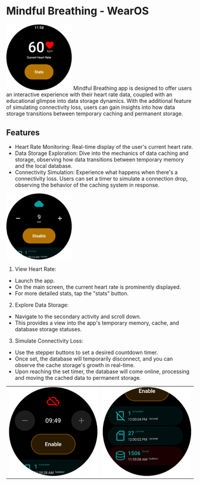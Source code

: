 # Mindful Breathing - WearOS

<img src="./images/1.png" width="35%">
Mindful Breathing app is designed to offer users an interactive experience with their heart rate data, coupled with an educational glimpse into data storage dynamics. With the additional feature of simulating connectivity loss, users can gain insights into how data storage transitions between temporary caching and permanent storage.

## Features

- Heart Rate Monitoring: Real-time display of the user's current heart rate.
- Data Storage Exploration: Dive into the mechanics of data caching and storage, observing how data transitions between temporary memory and the local database.
- Connectivity Simulation: Experience what happens when there's a connectivity loss. Users can set a timer to simulate a connection drop, observing the behavior of the caching system in response.

<img src="./images/2.png" width="35%">

1. View Heart Rate:

- Launch the app.
- On the main screen, the current heart rate is prominently displayed.
- For more detailed stats, tap the "stats" button.

2. Explore Data Storage:

- Navigate to the secondary activity and scroll down.
- This provides a view into the app's temporary memory, cache, and database storage statuses.

3. Simulate Connectivity Loss:

- Use the stepper buttons to set a desired countdown timer.
- Once set, the database will temporarily disconnect, and you can observe the cache storage's growth in real-time.
- Upon reaching the set timer, the database will come online, processing and moving the cached data to permanent storage.

<table>
<tr>
<td><img src="./images/3.png" width="100%"></td>
<td><img src="./images/4.png" width="100%"></td>
</tr>
</table>
